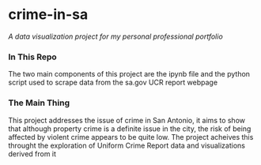 # crime-in-sa
*A data visualization project for my personal professional portfolio*

### In This Repo
The two main components of this project are the ipynb file and 
the python script used to scrape data from the sa.gov UCR report webpage

### The Main Thing
This project addresses the issue of crime in San Antonio, it 
aims to show that although property crime is a definite issue 
in the city, the risk of being affected by violent crime 
appears to be quite low. The project acheives this throught the 
exploration of Uniform Crime Report data and visualizations 
derived from it
